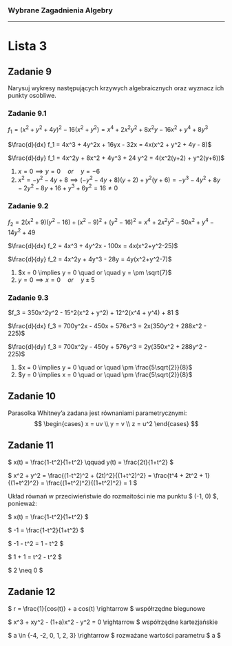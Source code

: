 ### Wybrane Zagadnienia Algebry

***

# Lista 3

## Zadanie 9

Narysuj wykresy następujących krzywych algebraicznych oraz wyznacz ich punkty osobliwe.

### Zadanie 9.1

$f_1 = (x^2 + y^2 + 4y)^2 - 16(x^2 + y^2) = x^4 + 2x^2y^2 + 8x^2y - 16x^2 + y^4 + 8y^3$

$\frac{d}{dx} f_1 = 4x^3 + 4y^2x + 16yx - 32x = 4x(x^2 + y^2 + 4y - 8)$

$\frac{d}{dy} f_1 = 4x^2y + 8x^2 + 4y^3 + 24 y^2 = 4(x^2(y+2) + y^2(y+6))$

1. $x = 0 \implies y = 0 \quad or \quad y = -6$
2. $x^2 = -y^2 -4y + 8 \implies (-y^2 -4y + 8)(y+2) + y^2(y+6) = -y^3 - 4y^2 + 8y -2y^2 -8y + 16 + y^3 + 6y^2 = 16 \ne 0$

### Zadanie 9.2

$f_2 = 2(x^2 + 9)(y^2-16) + (x^2-9)^2 + (y^2-16)^2 = x^4 + 2x^2y^2 - 50x^2 + y^4 - 14y^2 + 49$

$\frac{d}{dx} f_2 = 4x^3 + 4y^2x - 100x = 4x(x^2+y^2-25)$

$\frac{d}{dy} f_2 = 4x^2y + 4y^3 - 28y = 4y(x^2+y^2-7)$

1. $x = 0 \implies y = 0 \quad or \quad y = \pm \sqrt{7}$
2. $y = 0 \implies x = 0 \quad or \quad y \pm 5$

### Zadanie 9.3

$f_3 = 350x^2y^2 - 15^2(x^2 + y^2) + 12^2(x^4 + y^4) + 81 $

$\frac{d}{dx} f_3 = 700y^2x - 450x + 576x^3 = 2x(350y^2 + 288x^2 - 225)$

$\frac{d}{dy} f_3 = 700x^2y - 450y + 576y^3 = 2y(350x^2 + 288y^2 - 225)$

1. $x = 0 \implies y = 0 \quad or \quad \pm \frac{5\sqrt{2}}{8}$
2. $y = 0 \implies x = 0 \quad or \quad \pm \frac{5\sqrt{2}}{8}$

## Zadanie 10

Parasolka Whitney’a zadana jest równaniami parametrycznymi:
$$
\begin{cases}
x = uv \\
y = v \\
z = u^2
\end{cases}
$$

## Zadanie 11

$ x(t) = \frac{1-t^2}{1+t^2} \qquad y(t) = \frac{2t}{1+t^2} $

$ x^2 + y^2 = \frac{(1-t^2)^2 + (2t)^2}{(1+t^2)^2} = \frac{t^4 + 2t^2 + 1}{(1+t^2)^2} = \frac{(1+t^2)^2}{(1+t^2)^2} = 1 $

Układ równań w przeciwieństwie do rozmaitości nie ma punktu $ (-1, 0) $, ponieważ:

$ x(t) = \frac{1-t^2}{1+t^2} $

$ -1 = \frac{1-t^2}{1+t^2} $

$ -1 - t^2 = 1 - t^2 $

$ 1 + 1 = t^2 - t^2 $

$ 2 \neq 0 $

## Zadanie 12

$ r = \frac{1}{cos(t)} + a cos(t) \rightarrow $ współrzędne biegunowe

$ x^3 + xy^2 - (1+a)x^2 - y^2 = 0 \rightarrow $ współrzędne kartezjańskie

$ a \in \{-4, -2, 0, 1, 2, 3\} \rightarrow $ rozważane wartości parametru $ a $